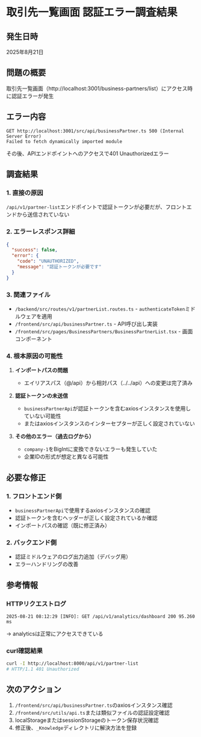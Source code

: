 # 取引先一覧画面 認証エラー調査結果

## 発生日時
2025年8月21日

## 問題の概要
取引先一覧画面（http://localhost:3001/business-partners/list）にアクセス時に認証エラーが発生

## エラー内容
```
GET http://localhost:3001/src/api/businessPartner.ts 500 (Internal Server Error)
Failed to fetch dynamically imported module
```

その後、APIエンドポイントへのアクセスで401 Unauthorizedエラー

## 調査結果

### 1. 直接の原因
`/api/v1/partner-list`エンドポイントで認証トークンが必要だが、フロントエンドから送信されていない

### 2. エラーレスポンス詳細
```json
{
  "success": false,
  "error": {
    "code": "UNAUTHORIZED",
    "message": "認証トークンが必要です"
  }
}
```

### 3. 関連ファイル
- `/backend/src/routes/v1/partnerList.routes.ts` - `authenticateToken`ミドルウェアを適用
- `/frontend/src/api/businessPartner.ts` - API呼び出し実装
- `/frontend/src/pages/BusinessPartners/BusinessPartnerList.tsx` - 画面コンポーネント

### 4. 根本原因の可能性
1. **インポートパスの問題**
   - エイリアスパス（@/api）から相対パス（../../api）への変更は完了済み
   
2. **認証トークンの未送信**
   - `businessPartnerApi`が認証トークンを含むaxiosインスタンスを使用していない可能性
   - またはaxiosインスタンスのインターセプターが正しく設定されていない

3. **その他のエラー（過去ログから）**
   - `company-1`をBigIntに変換できないエラーも発生していた
   - 企業IDの形式が想定と異なる可能性

## 必要な修正

### 1. フロントエンド側
- `businessPartnerApi`で使用するaxiosインスタンスの確認
- 認証トークンを含むヘッダーが正しく設定されているか確認
- インポートパスの確認（既に修正済み）

### 2. バックエンド側
- 認証ミドルウェアのログ出力追加（デバッグ用）
- エラーハンドリングの改善

## 参考情報

### HTTPリクエストログ
```
2025-08-21 08:12:29 [INFO]: GET /api/v1/analytics/dashboard 200 95.260 ms
```
→ analyticsは正常にアクセスできている

### curl確認結果
```bash
curl -I http://localhost:8000/api/v1/partner-list
# HTTP/1.1 401 Unauthorized
```

## 次のアクション
1. `/frontend/src/api/businessPartner.ts`のaxiosインスタンス確認
2. `/frontend/src/utils/api.ts`または類似ファイルの認証設定確認  
3. localStorageまたはsessionStorageのトークン保存状況確認
4. 修正後、`_Knowledge`ディレクトリに解決方法を登録